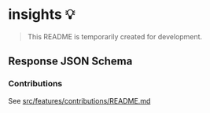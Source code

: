 # insights 💡

> This README is temporarily created for development.

## Response JSON Schema

### Contributions

See [src/features/contributions/README.md](./src/features/contributions/README.md)
